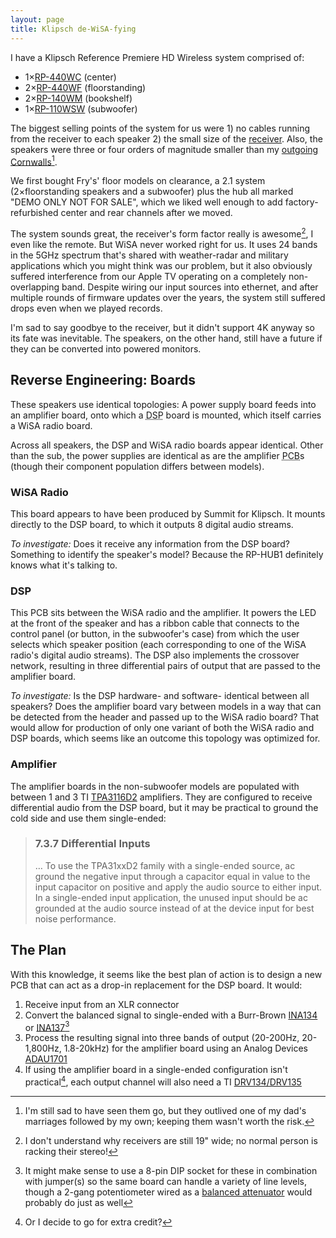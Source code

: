```yaml
---
layout: page
title: Klipsch de-WiSA-fying
---
```


I have a Klipsch Reference Premiere HD Wireless system comprised of:

* 1×[RP-440WC](RP-440WC-Spec-Sheet.pdf) (center)
* 2×[RP-440WF](RP-440WF-Spec-Sheet.pdf) (floorstanding)
* 2×[RP-140WM](RP-140WM-Spec-Sheet.pdf) (bookshelf)
* 1×[RP-110WSW](RP-110WSW-Spec-Sheet.pdf) (subwoofer)

The biggest selling points of the system for us were 1) no cables running from the receiver to each speaker 2) the small size of the [receiver](RP-HUB1-Spec-Sheet.pdf). Also, the speakers were three or four orders of magnitude smaller than my [outgoing Cornwalls](IMG_9676.jpeg)[^marriage].

We first bought Fry's' floor models on clearance, a 2.1 system (2×floorstanding speakers and a subwoofer) plus the hub all marked "DEMO ONLY NOT FOR SALE", which we liked well enough to add factory-refurbished center and rear channels after we moved.

The system sounds great, the receiver's form factor really is awesome[^rack], I even like the remote. But WiSA never worked right for us. It uses 24 bands in the 5GHz spectrum that's shared with weather-radar and military applications which you might think was our problem, but it also obviously suffered interference from our Apple TV operating on a completely non-overlapping band. Despite wiring our input sources into ethernet, and after multiple rounds of firmware updates over the years, the system still suffered drops even when we played records.

I'm sad to say goodbye to the receiver, but it didn't support 4K anyway so its fate was inevitable. The speakers, on the other hand, still have a future if they can be converted into powered monitors.

## Reverse Engineering: Boards

These speakers use identical topologies: A power supply board feeds into an amplifier board, onto which a <abbr title="Digital Signal Processor">DSP</abbr> board is mounted, which itself carries a WiSA radio board.

Across all speakers, the DSP and WiSA radio boards appear identical. Other than the sub, the power supplies are identical as are the amplifier <abbr title="Printed Circuit Board">PCB</abbr>s (though their component population differs between models).

### WiSA Radio

This board appears to have been produced by Summit for Klipsch. It mounts directly to the DSP board, to which it outputs 8 digital audio streams.

_To investigate:_ Does it receive any information from the DSP board? Something to identify the speaker's model? Because the RP-HUB1 definitely knows what it's talking to.

### DSP

This PCB sits between the WiSA radio and the amplifier. It powers the LED at the front of the speaker and has a ribbon cable that connects to the control panel (or button, in the subwoofer's case) from which the user selects which speaker position (each corresponding to one of the WiSA radio's digital audio streams). The DSP also implements the crossover network, resulting in three differential pairs of output that are passed to the amplifier board.

_To investigate:_ Is the DSP hardware- and software- identical between all speakers? Does the amplifier board vary between models in a way that can be detected from the header and passed up to the WiSA radio board? That would allow for production of only one variant of both the WiSA radio and DSP boards, which seems like an outcome this topology was optimized for.

### Amplifier

The amplifier boards in the non-subwoofer models are populated with between 1 and 3 TI [TPA3116D2](tpa3116d2.pdf) amplifiers. They are configured to receive differential audio from the DSP board, but it may be practical to ground the cold side and use them single-ended:

> ### 7.3.7 Differential Inputs
>
> … To use the TPA31xxD2 family with a single-ended source, ac ground the negative input through a capacitor equal in value to the input capacitor on positive and apply the audio source to either input. In a single-ended input application, the unused input should be ac grounded at the audio source instead of at the device input for best noise performance.

## The Plan

With this knowledge, it seems like the best plan of action is to design a new PCB that can act as a drop-in replacement for the DSP board. It would:

1. Receive input from an XLR connector
1. Convert the balanced signal to single-ended with a Burr-Brown [INA134](ina134.pdf) or [INA137](ina137.pdf)[^dip]
1. Process the resulting signal into three bands of output (20-200Hz, 20-1,800Hz, 1.8-20kHz) for the amplifier board using an Analog Devices [ADAU1701](ADAU1701.pdf)
1. If using the amplifier board in a single-ended configuration isn't practical[^extra], each output channel will also need a TI [DRV134/DRV135](drv134.pdf)

[^marriage]: I'm still sad to have seen them go, but they outlived one of my dad's marriages followed by my own; keeping them wasn't worth the risk.
[^rack]: I don't understand why receivers are still 19" wide; no normal person is racking their stereo!
[^dip]: It might make sense to use a 8-pin DIP socket for these in combination with jumper(s) so the same board can handle a variety of line levels, though a 2-gang potentiometer wired as a [balanced attenuator](balanced-attenuator.jpg) would probably do just as well
[^extra]: Or I decide to go for extra credit?
